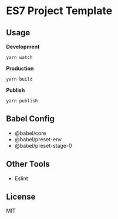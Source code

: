 # ES7 Project Template

## Usage

**Development**

```shell
yarn watch
```

**Production**

```shell
yarn build
```

**Publish**

```shell
yarn publish
```

## Babel Config

* @babel/core
* @babel/preset-env
* @babel/preset-stage-0

## Other Tools

* Eslint

## License

MIT
